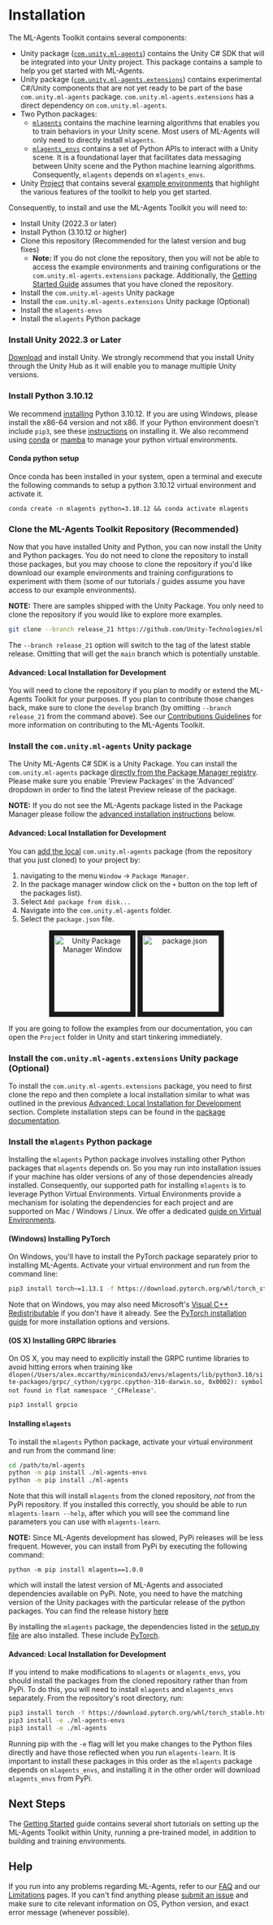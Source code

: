 # Installation

The ML-Agents Toolkit contains several components:

- Unity package ([`com.unity.ml-agents`](../com.unity.ml-agents/)) contains the
  Unity C# SDK that will be integrated into your Unity project.  This package contains
  a sample to help you get started with ML-Agents.
- Unity package
  ([`com.unity.ml-agents.extensions`](../com.unity.ml-agents.extensions/))
  contains experimental C#/Unity components that are not yet ready to be part
  of the base `com.unity.ml-agents` package. `com.unity.ml-agents.extensions`
  has a direct dependency on `com.unity.ml-agents`.
- Two Python packages:
  - [`mlagents`](../ml-agents/) contains the machine learning algorithms that
    enables you to train behaviors in your Unity scene. Most users of ML-Agents
    will only need to directly install `mlagents`.
  - [`mlagents_envs`](../ml-agents-envs/) contains a set of Python APIs to interact with
    a Unity scene. It is a foundational layer that facilitates data messaging
    between Unity scene and the Python machine learning algorithms.
    Consequently, `mlagents` depends on `mlagents_envs`.
- Unity [Project](https://github.com/Unity-Technologies/ml-agents/tree/main/Project/) that contains several
  [example environments](Learning-Environment-Examples.md) that highlight the
  various features of the toolkit to help you get started.

Consequently, to install and use the ML-Agents Toolkit you will need to:

- Install Unity (2022.3 or later)
- Install Python (3.10.12 or higher)
- Clone this repository (Recommended for the latest version and bug fixes)
  - __Note:__ If you do not clone the repository, then you will not be
  able to access the example environments and training configurations or the
  `com.unity.ml-agents.extensions` package. Additionally, the
  [Getting Started Guide](Getting-Started.md) assumes that you have cloned the
  repository.
- Install the `com.unity.ml-agents` Unity package
- Install the `com.unity.ml-agents.extensions` Unity package (Optional)
- Install the `mlagents-envs`
- Install the `mlagents` Python package

### Install **Unity 2022.3** or Later

[Download](https://unity3d.com/get-unity/download) and install Unity. We
strongly recommend that you install Unity through the Unity Hub as it will
enable you to manage multiple Unity versions.

### Install **Python 3.10.12**

We recommend [installing](https://www.python.org/downloads/) Python 3.10.12.
If you are using Windows, please install the x86-64 version and not x86.
If your Python environment doesn't include `pip3`, see these
[instructions](https://packaging.python.org/guides/installing-using-linux-tools/#installing-pip-setuptools-wheel-with-linux-package-managers)
on installing it. We also recommend using [conda](https://docs.conda.io/en/latest/) or [mamba](https://github.com/mamba-org/mamba) to manage your python virtual environments.

#### Conda python setup

Once conda has been installed in your system, open a terminal and execute the following commands to setup a python 3.10.12 virtual environment
and activate it.

```shell
conda create -n mlagents python=3.10.12 && conda activate mlagents
```

### Clone the ML-Agents Toolkit Repository (Recommended)

Now that you have installed Unity and Python, you can now install the Unity and
Python packages. You do not need to clone the repository to install those
packages, but you may choose to clone the repository if you'd like download our
example environments and training configurations to experiment with them (some
of our tutorials / guides assume you have access to our example environments).

**NOTE:** There are samples shipped with the Unity Package.  You only need to clone
the repository if you would like to explore more examples.

```sh
git clone --branch release_21 https://github.com/Unity-Technologies/ml-agents.git
```

The `--branch release_21` option will switch to the tag of the latest stable
release. Omitting that will get the `main` branch which is potentially unstable.

#### Advanced: Local Installation for Development

You will need to clone the repository if you plan to modify or extend the
ML-Agents Toolkit for your purposes. If you plan to contribute those changes
back, make sure to clone the `develop` branch (by omitting `--branch release_21`
from the command above). See our
[Contributions Guidelines](../com.unity.ml-agents/CONTRIBUTING.md) for more
information on contributing to the ML-Agents Toolkit.

### Install the `com.unity.ml-agents` Unity package

The Unity ML-Agents C# SDK is a Unity Package. You can install the
`com.unity.ml-agents` package
[directly from the Package Manager registry](https://docs.unity3d.com/Manual/upm-ui-install.html).
Please make sure you enable 'Preview Packages' in the 'Advanced' dropdown in
order to find the latest Preview release of the package.

**NOTE:** If you do not see the ML-Agents package listed in the Package Manager
please follow the [advanced installation instructions](#advanced-local-installation-for-development) below.

#### Advanced: Local Installation for Development

You can [add the local](https://docs.unity3d.com/Manual/upm-ui-local.html)
`com.unity.ml-agents` package (from the repository that you just cloned) to your
project by:

1. navigating to the menu `Window` -> `Package Manager`.
1. In the package manager window click on the `+` button on the top left of the packages list).
1. Select `Add package from disk...`
1. Navigate into the `com.unity.ml-agents` folder.
1. Select the `package.json` file.

<p align="center">
  <img src="../images/unity_package_manager_window.png"
       alt="Unity Package Manager Window"
       height="150"
       border="10" />
  <img src="../images/unity_package_json.png"
     alt="package.json"
     height="150"
     border="10" />
</p>

If you are going to follow the examples from our documentation, you can open the
`Project` folder in Unity and start tinkering immediately.

### Install the `com.unity.ml-agents.extensions` Unity package (Optional)

To install the `com.unity.ml-agents.extensions` package, you need to first
clone the repo and then complete a local installation similar to what was
outlined in the previous
[Advanced: Local Installation for Development](#advanced-local-installation-for-development-1)
section. Complete installation steps can be found in the
[package documentation](../com.unity.ml-agents.extensions/Documentation~/com.unity.ml-agents.extensions.md#installation).

### Install the `mlagents` Python package

Installing the `mlagents` Python package involves installing other Python
packages that `mlagents` depends on. So you may run into installation issues if
your machine has older versions of any of those dependencies already installed.
Consequently, our supported path for installing `mlagents` is to leverage Python
Virtual Environments. Virtual Environments provide a mechanism for isolating the
dependencies for each project and are supported on Mac / Windows / Linux. We
offer a dedicated [guide on Virtual Environments](Using-Virtual-Environment.md).

#### (Windows) Installing PyTorch

On Windows, you'll have to install the PyTorch package separately prior to
installing ML-Agents. Activate your virtual environment and run from the command line:

```sh
pip3 install torch~=1.13.1 -f https://download.pytorch.org/whl/torch_stable.html
```

Note that on Windows, you may also need Microsoft's
[Visual C++ Redistributable](https://support.microsoft.com/en-us/help/2977003/the-latest-supported-visual-c-downloads)
if you don't have it already. See the [PyTorch installation guide](https://pytorch.org/get-started/locally/)
for more installation options and versions.

#### (OS X) Installing GRPC libraries

On OS X, you may need to explicitly install the GRPC runtime libraries to avoid hitting errors when training like `dlopen(/Users/alex.mccarthy/miniconda3/envs/mlagents/lib/python3.10/site-packages/grpc/_cython/cygrpc.cpython-310-darwin.so, 0x0002): symbol not found in flat namespace '_CFRelease'`.

```sh
pip3 install grpcio
```

#### Installing `mlagents`

To install the `mlagents` Python package, activate your virtual environment and
run from the command line:

```sh
cd /path/to/ml-agents
python -m pip install ./ml-agents-envs
python -m pip install ./ml-agents
```

Note that this will install `mlagents` from the cloned repository, _not_ from the PyPi
repository. If you installed this correctly, you should be able to run
`mlagents-learn --help`, after which you will see the command
line parameters you can use with `mlagents-learn`.

**NOTE:** Since ML-Agents development has slowed, PyPi releases will be less frequent. However, you can install from PyPi by executing
the following command:

```shell
python -m pip install mlagents==1.0.0
```

which will install the latest version of ML-Agents and associated dependencies available on PyPi. Note, you need to have the matching version of
the Unity packages with the particular release of the python packages. You can find the release history [here](https://github.com/Unity-Technologies/ml-agents/releases)

By installing the `mlagents` package, the dependencies listed in the
[setup.py file](../ml-agents/setup.py) are also installed. These include
[PyTorch](Background-PyTorch.md).

#### Advanced: Local Installation for Development

If you intend to make modifications to `mlagents` or `mlagents_envs`, you should
install the packages from the cloned repository rather than from PyPi. To do
this, you will need to install `mlagents` and `mlagents_envs` separately. From
the repository's root directory, run:

```sh
pip3 install torch -f https://download.pytorch.org/whl/torch_stable.html
pip3 install -e ./ml-agents-envs
pip3 install -e ./ml-agents
```

Running pip with the `-e` flag will let you make changes to the Python files
directly and have those reflected when you run `mlagents-learn`. It is important
to install these packages in this order as the `mlagents` package depends on
`mlagents_envs`, and installing it in the other order will download
`mlagents_envs` from PyPi.

## Next Steps

The [Getting Started](Getting-Started.md) guide contains several short tutorials
on setting up the ML-Agents Toolkit within Unity, running a pre-trained model,
in addition to building and training environments.

## Help

If you run into any problems regarding ML-Agents, refer to our [FAQ](FAQ.md) and
our [Limitations](Limitations.md) pages. If you can't find anything please
[submit an issue](https://github.com/Unity-Technologies/ml-agents/issues) and
make sure to cite relevant information on OS, Python version, and exact error
message (whenever possible).
